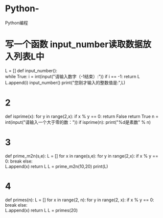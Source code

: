 # Python-
Python编程
# 写一个函数 input_number读取数据放入列表L中

L = []
def input_number():    
    while True:
        i = int(input("请输入数字（-1结束）:"))
        if i == -1:
            return L
        L.append(i)
input_number()
print("您刚才输入的整数值是:",L)


# 2
def isprime(x):
    for y in range(2,x):
        if x % y == 0:
            return False
    return True
n = int(input("请输入一个大于零的数："))
if isprime(n):
    print("%d是素数" % n)


# 3

def prime_m2n(s,e):
    L = []
    for x in range(s,e):
        for y in range(2,x):
            if x % y == 0:
                break
        else:   
            L.append(x)
    return L
L = prime_m2n(10,20)
print(L)


# 4
def primes(n):
    L = []
    for x in range(2, n):
        for y in range(2, x):
            if x % y == 0:
                break
        else:    
            L.append(x)
    return L
L = primes(20)
